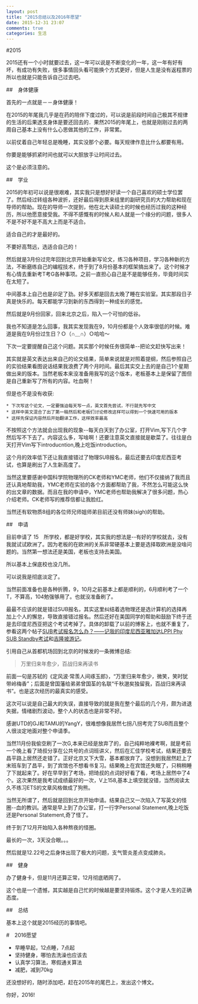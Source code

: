 ```yaml
---
layout: post
title: "2015总结以及2016年愿望"
date: 2015-12-31 23:07
comments: true
categories: 生活
---
```


#2015

2015还有一个小时就要过去，这一年可以说是不断变化的一年，这一年有好有坏，有成功有失败，很多事情回头看可能换个方式更好，但是人生是没有返程票的所以也就是只能告诉自己过去吧。

<!--more-->


##　身体健康

首先的一点就是－－身体健康！

在2015的年尾我几乎是在药的陪伴下度过的，可以说是前段时间自己极其不规律的生活的后果透支身体是要还回去的．果然2015的年尾上，也就是刚刚过去的两周自己基本上没有什么心思做其他的工作，非常累。

以前仗着自己年轻总是晚睡，其实没那个必要。每天规律作息比什么都要有用。

你要是能够抓紧时间也就可以大胆放手让时间过去。

这个是必须注意的。

##　学业

2015的年初可以说是很艰难，其实我只是想好好读一个自己喜欢的硕士学位罢了。然后经过转组各种波折，还好最后得到原来组里的副研究员的大力帮助和现在导师的帮助。现在的导师一次提到，他在北大读硕士的时候也经历过我的这种经历，所以他愿意接受我。不得不感慨有的时候人和人就是一个缘分的问题，很多人不是不好不是不高大上而是不适合。

适合自己的才是最好的。

不要好高骛远，选适合自己的！

然后就是3月份过完年回到北京开始重新写论文，练习各种项目，学习各种新的方法，不断磨练自己的编程技术，终于到了8月份基本的框架搞出来了。这个时候才有心情去重新考T考G各种事项。之前一直担心自己是不是能够任务，毕竟时间实在太短了。

中间基本上自己也是卯足了劲。好多天都是回去太晚了睡在实验室。其实那段日子真是快乐的。每天都能学习到新的东西得到一种成长的感觉。

然后就是9月份回家，回来北京之后，陷入一个可怕的低谷。

我也不知道是怎么回事，我其实发现我在9，10月份都是个人效率很低的时候。难道是我在9月份过生日？Ｏ（∩＿∩）Ｏ哈哈～

下次一定要提醒自己这个问题。其实那个时候任务很简单--把论文赶快写出来！

其实就是英文表达出来自己的论文结果，简单来说就是对照着提纲，然后参照自己的实验结果看图说话结果我浪费了两个月时间。最后其实交上去的是自己1个星期做出来的版本。当然老板本来没准备用我写的这个版本，老板基本上是保留了图但是自己重新写了所有的内容。吐血啊！

但是也不是没有收获:

    * 下次写这个论文，一定要强迫每天写一点，英文首先尝试，不行就先写中文
    * 这样中英文混合了出了第一稿然后和老板们讨论修改这样可以得到一个快速可用的版本
    * 这样先保证内容然后开始翻译工作，这样效率最高

不按照这个方法就会出现我的现象--每天白天到了办公室，打开Vim,写下几个字然后写不下去了。内容这么多，写啥啊！还要注意英文直接就是歇菜了。往往是白天打开Vim写下introducntion,晚上吃饭introduction。

这个月的效率低下还让我直接错过了物理SUB报名，最后还要去印度尼西亚考试，也算是刷出了人生新高度了。

当然这里要感谢中国科学院物理所的CK老师和YMC老师，他们不仅接纳了我而且还认真地帮助我，YMC老师在实验的各个方面都帮助了我，不然怎么可能这么快的出文章的数据。而且在我的申请中，YMC老师也帮助我解决了很多问题，热心介绍老师。CK老师写的推荐信都让我脸红。

当然还有软物质8组的各位师兄师姐师弟目前还没有师妹(sigh)的帮助。

##　申请

目前申请了 15　所学校，都是好学校，其实我的想法是--有好的学校就去，没有我就试试欧洲了。因为老板的在欧洲的关系非常硬基本上要是选择取欧洲是没啥问题的。当然第一想法还是美国，老板也支持去美国。

所以基本上保底校也没几所。

可以说我是彻底淡定了。

当然前面准备也是各种折腾，9，10月之前基本上都是顺利的，6月顺利考了一个T，不算高，104勉强够用了。也就没准备刷了。

最最不应该的就是错过SUB报名，其实这里纠结着选物理还是选计算机的选择再加上个人的懈怠，导致直接错过报名。然后还好在美国同学的帮助和鼓励下终于还是去印度尼西亚把这个考试考掉了。具体的卸载了以前的博客上，也就不重复了，参看这两个帖子[SUB考试报名怎么办？——记我的印度尼西亚雅加达LPPI Phy SUB Standby考试](http://iphyer.github.io/blog/2015/11/03/sub/)和[吉隆坡游记](http://iphyer.github.io/blog/2015/11/03/kl/)。

引用自己从首都机场回到北京的时候发的一条微博总结:

>万里归来年愈少，百战归来再读书

前面一句是苏轼的《定风波·常羡人间琢玉郎》，“万里归来年愈少，微笑，笑时犹带岭梅香”；后面是曾国藩给弟弟曾国荃的名联“千秋邈矣独留我，百战归来再读书”。也是这次经历的最真实的感受。

这次可以说是自己最大的失误，直接导致的就是我在整个最后的几个月，颇为进退失据，情绪剧烈波动，整个人的状态也是非常不好。

感谢UTD的GJ和TAMU的YangY，很难想像我居然七拐八拐考完了SUB而且整个人很淡定地面对整个申请季。

当然11月份我偷空刷了一次G,本来已经是放弃了的，自己纯粹地裸考啊，就是考前一个晚上看了琦叔分享在公共号的点词班讲义，然后在汇佳学校考试，结果还要去昌平路上居然还走错了。正好北京又下大雪，基本都放弃了。没想到我居然赶上了末班车到了昌平，到了宾馆也不想看书复习。结果晚上在宾馆还失眠了，只稍稍睡了下就起来了。好在早早到了考场，把琦叔的点词好好看了看，考场上居然中了4个。这次果然是我考试成绩最好的一次，V上158,基本上填空就没错，当然阅读太久不练习ETS的文章风格做成了狗熊。

当然无所谓了，然后就是回到北京开始申请。结果自己又一次陷入了写英文的怪圈--血的教训。通常是早上到了办公室，打一行字Personal Statement,晚上吃饭还是Personal Statement,奇了怪了。

终于到了12月开始陷入各种熬夜的怪圈。

最长的一次，3天没合眼。。。

然后就是12.22号之后身体出现了极大的问题，支气管炎差点变成肺炎。

##　健身

办了健身卡，但是11月还算正常，12月彻底晒网了。

这个也是一个遗憾，其实越是自己忙的时候越是要坚持锻炼。这个才是人生的正确态度。


##　总结

基本上这个就是2015经历的事情吧。


#　2016愿望

* 早睡早起，12点睡，7点起
* 坚持健身，哪怕去洗澡也应该去
* 认真学习算法，寒假通关算法
* 减肥，减到70kg


还没想好的，随时添加吧，赶在2015年的尾巴上，发出这个博文。

你好，2016!
